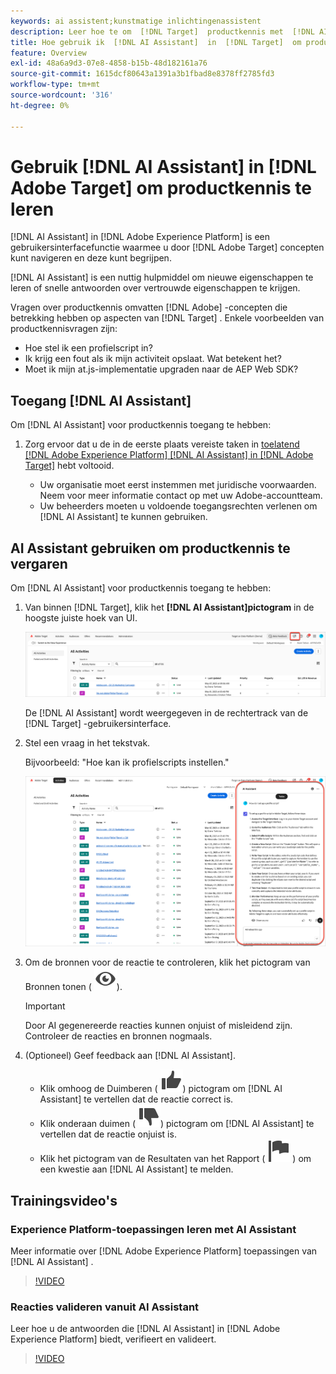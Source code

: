 ```yaml
---
keywords: ai assistent;kunstmatige inlichtingenassistent
description: Leer hoe te om  [!DNL Target]  productkennis met  [!DNL AI Assistant] te bereiken.
title: Hoe gebruik ik  [!DNL AI Assistant]  in  [!DNL Target]  om productkennis te bereiken?
feature: Overview
exl-id: 48a6a9d3-07e8-4858-b15b-48d182161a76
source-git-commit: 1615dcf80643a1391a3b1fbad8e8378ff2785fd3
workflow-type: tm+mt
source-wordcount: '316'
ht-degree: 0%

---
```


# Gebruik [!DNL AI Assistant] in [!DNL Adobe Target] om productkennis te leren

[!DNL AI Assistant] in [!DNL Adobe Experience Platform] is een gebruikersinterfacefunctie waarmee u door [!DNL Adobe Target] concepten kunt navigeren en deze kunt begrijpen.

[!DNL AI Assistant] is een nuttig hulpmiddel om nieuwe eigenschappen te leren of snelle antwoorden over vertrouwde eigenschappen te krijgen.

Vragen over productkennis omvatten [!DNL Adobe] -concepten die betrekking hebben op aspecten van [!DNL Target] . Enkele voorbeelden van productkennisvragen zijn:

* Hoe stel ik een profielscript in?
* Ik krijg een fout als ik mijn activiteit opslaat. Wat betekent het?
* Moet ik mijn at.js-implementatie upgraden naar de AEP Web SDK?

## Toegang [!DNL AI Assistant]

Om [!DNL AI Assistant] voor productkennis toegang te hebben:

1. Zorg ervoor dat u de in de eerste plaats vereiste taken in [ toelatend  [!DNL Adobe Experience Platform] [!DNL AI Assistant] in  [!DNL Adobe Target]](/help/main/c-intro/enabling-ai-assistant.md) hebt voltooid.

   * Uw organisatie moet eerst instemmen met juridische voorwaarden. Neem voor meer informatie contact op met uw Adobe-accountteam.
   * Uw beheerders moeten u voldoende toegangsrechten verlenen om [!DNL AI Assistant] te kunnen gebruiken.

## AI Assistant gebruiken om productkennis te vergaren

Om [!DNL AI Assistant] voor productkennis toegang te hebben:

1. Van binnen [!DNL Target], klik het **[!DNL AI Assistant]pictogram** in de hoogste juiste hoek van UI.

   ![ AI Hulp pictogram ](/help/main/c-intro/assets/ai-assistant-icon.png)

   De [!DNL AI Assistant] wordt weergegeven in de rechtertrack van de [!DNL Target] -gebruikersinterface.

1. Stel een vraag in het tekstvak.

   Bijvoorbeeld: &quot;Hoe kan ik profielscripts instellen.&quot;

   ![ AI Medewerker met antwoord ](/help/main/c-intro/assets/ai-assistant-answer.png)

1. Om de bronnen voor de reactie te controleren, klik het pictogram van Bronnen tonen ( ![ toon Bronnen ](/help/main/assets/icons/Visibility.svg)).

   >[!IMPORTANT]
   >
   >Door AI gegenereerde reacties kunnen onjuist of misleidend zijn. Controleer de reacties en bronnen nogmaals.

1. (Optioneel) Geef feedback aan [!DNL AI Assistant].

   * Klik omhoog de Duimberen ( ![ duimen omhoog pictogram ](/help/main/assets/icons/ThumbUp.svg)) pictogram om [!DNL AI Assistant] te vertellen dat de reactie correct is.
   * Klik onderaan duimen ( ![ duimen onderaan pictogram ](/help/main/assets/icons/ThumbDown.svg)) pictogram om [!DNL AI Assistant] te vertellen dat de reactie onjuist is.
   * Klik het pictogram van de Resultaten van het Rapport ( ![ pictogram van de Resultaten van het Rapport ](/help/main/assets/icons/Flag.svg) ) om een kwestie aan [!DNL AI Assistant] te melden.

## Trainingsvideo&#39;s

### Experience Platform-toepassingen leren met AI Assistant

Meer informatie over [!DNL Adobe Experience Platform] toepassingen van [!DNL AI Assistant] .

>[!VIDEO](https://video.tv.adobe.com/v/3441024/?learn=on&#x26;enablevpops)

### Reacties valideren vanuit AI Assistant

Leer hoe u de antwoorden die [!DNL AI Assistant] in [!DNL Adobe Experience Platform] biedt, verifieert en valideert.

>[!VIDEO](https://video.tv.adobe.com/v/3441738/?learn=on&#x26;enablevpops)
